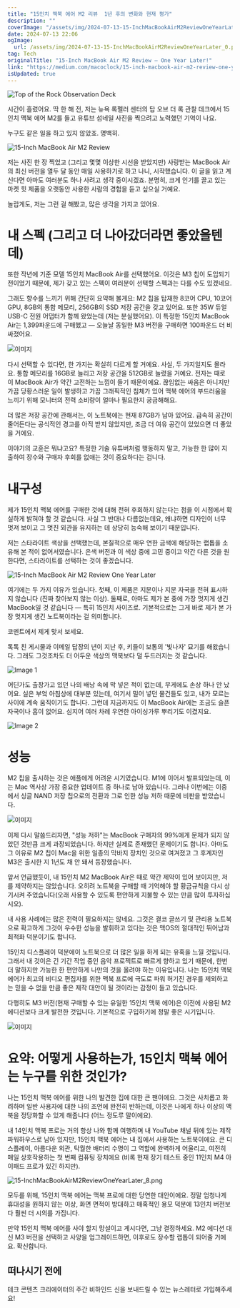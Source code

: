 ```yaml
---
title: "15인치 맥북 에어 M2 리뷰  1년 후의 변화와 현재 평가"
description: ""
coverImage: "/assets/img/2024-07-13-15-InchMacBookAirM2ReviewOneYearLater_0.png"
date: 2024-07-13 22:06
ogImage:
  url: /assets/img/2024-07-13-15-InchMacBookAirM2ReviewOneYearLater_0.png
tag: Tech
originalTitle: "15-Inch MacBook Air M2 Review — One Year Later!"
link: "https://medium.com/macoclock/15-inch-macbook-air-m2-review-one-year-later-92136084a54e"
isUpdated: true
---
```


![Top of the Rock Observation Deck](/assets/img/2024-07-13-15-InchMacBookAirM2ReviewOneYearLater_0.png)

시간이 흘렀어요. 딱 한 해 전, 저는 뉴욕 록펠러 센터의 탑 오브 더 록 관찰 데크에서 15인치 맥북 에어 M2를 들고 유튜브 섬네일 사진을 찍으려고 노력했던 기억이 나요.

누구도 같은 일을 하고 있지 않았죠. 명백히.

![15-Inch MacBook Air M2 Review](/assets/img/2024-07-13-15-InchMacBookAirM2ReviewOneYearLater_1.png)

<div class="content-ad"></div>

저는 사진 한 장 찍었고 (그리고 몇몇 이상한 시선을 받았지만) 사랑받는 MacBook Air의 최신 버전을 열두 달 동안 매일 사용하기로 하고 나니, 시작했습니다. 이 글을 읽고 계신다면 아마도 여러분도 하나 사려고 생각 중이시겠죠. 분명히, 크게 인기를 끌고 있는 마켓 힛 제품을 오랫동안 사용한 사람의 경험을 듣고 싶으실 거예요.

놀랍게도, 저는 그런 걸 해봤고, 많은 생각을 가지고 있어요.

# 내 스펙 (그리고 더 나아갔더라면 좋았을텐데)

또한 작년에 기준 모델 15인치 MacBook Air를 선택했어요. 이것은 M3 칩이 도입되기 전이었기 때문에, 제가 갖고 있는 스펙이 여러분이 선택할 스펙과는 다를 수도 있겠네요.

<div class="content-ad"></div>

그래도 향수를 느끼기 위해 간단히 요약해 볼게요: M2 칩을 탑재한 8코어 CPU, 10코어 GPU, 8GB의 통합 메모리, 256GB의 SSD 저장 공간을 갖고 있어요. 또한 35W 듀얼 USB-C 전원 어댑터가 함께 왔었는데 (저는 분실했어요). 이 특정한 15인치 MacBook Air는 1,399파운드에 구매했고 — 오늘날 동일한 M3 버전을 구매하면 100파운드 더 비싸졌어요.

![이미지](/assets/img/2024-07-13-15-InchMacBookAirM2ReviewOneYearLater_2.png)

다시 선택할 수 있다면, 한 가지는 확실히 다르게 할 거에요. 사실, 두 가지일지도 몰라요. 통합 메모리를 16GB로 늘리고 저장 공간을 512GB로 늘렸을 거예요. 전자는 때로 이 MacBook Air가 약간 고전하는 느낌이 들기 때문이에요. 끊임없는 싸움은 아니지만 가끔 당황스러운 일이 발생하고 가끔 그래픽적인 침체가 있어 맥북 에어의 부드러움을 느끼기 위해 모니터의 전력 소비량이 얼마나 필요한지 궁금해해요.

더 많은 저장 공간에 관해서는, 이 노트북에는 현재 87GB가 남아 있어요. 급속히 공간이 줄어든다는 공식적인 경고를 아직 받지 않았지만, 조금 더 여유 공간이 있었으면 더 좋았을 거에요.

<div class="content-ad"></div>

이야기의 교훈은 뭐냐고요? 특정한 기술 유튜버처럼 행동하지 말고, 가능한 한 많이 지출하여 장수와 구매자 후회를 없애는 것이 중요하다는 겁니다.

# 내구성

제가 15인치 맥북 에어를 구매한 것에 대해 전혀 후회하지 않는다는 점을 이 시점에서 확실하게 밝혀야 할 것 같습니다. 사실 그 반대나 다름없는데요, 왜냐하면 디자인이 너무 멋져 보이고 그 멋진 외관을 유지하는 데 상당히 능숙해 보이기 때문입니다.

저는 스타라이트 색상을 선택했는데, 본질적으로 매우 연한 금색에 해당하는 랩톱을 소유해 본 적이 없어서였습니다. 은색 버전과 이 색상 중에 고민 중이고 약간 다른 것을 원한다면, 스타라이트를 선택하는 것이 좋겠습니다.

<div class="content-ad"></div>

![15-Inch MacBook Air M2 Review One Year Later](/assets/img/2024-07-13-15-InchMacBookAirM2ReviewOneYearLater_3.png)

여기에는 두 가지 이유가 있습니다. 첫째, 이 제품은 지문이나 지문 자국을 전혀 표시하지 않습니다 (진짜 찾아보지 않는 이상). 둘째로, 아마도 제가 본 중에 가장 멋지게 생긴 MacBook일 것 같습니다 — 특히 15인치 사이즈로. 기본적으로는 그게 바로 제가 본 가장 멋지게 생긴 노트북이라는 걸 의미합니다.

코멘트에서 제게 맞서 보세요.

톡톡 친 게시물과 이메일 답장의 년이 지난 후, 키들이 보통의 '빛나자' 묘기를 해왔습니다. 그래도 그것조차도 더 어두운 색상의 맥북보다 덜 두드러지는 것 같습니다.

<div class="content-ad"></div>

![Image 1](/assets/img/2024-07-13-15-InchMacBookAirM2ReviewOneYearLater_4.png)

어딘가도 출장가고 있던 나의 배낭 속에 막 넣은 적이 없는데, 무게에도 손상 하나 안 났어요. 실은 부엌 아침상에 대부분 있는데, 여기서 밀어 넣던 물건들도 있고, 내가 모르는 사이에 계속 움직이기도 합니다. 그런데 지금까지도 이 MacBook Air에는 조금도 슬픈 자국이나 흠이 없어요. 심지어 여러 차례 우연한 아이싱가루 뿌리기도 이겼지요.

![Image 2](/assets/img/2024-07-13-15-InchMacBookAirM2ReviewOneYearLater_5.png)

# 성능

<div class="content-ad"></div>

M2 칩을 출시하는 것은 애플에게 어려운 시기였습니다. M1에 이어서 발표되었는데, 이는 Mac 역사상 가장 중요한 업데이트 중 하나로 남아 있습니다. 그러나 이번에는 이중에서 싱글 NAND 저장 칩으로의 전환과 그로 인한 성능 저하 때문에 비판을 받았습니다.

![이미지](/assets/img/2024-07-13-15-InchMacBookAirM2ReviewOneYearLater_6.png)

이제 다시 말씀드리자면, "성능 저하"는 MacBook 구매자의 99%에게 문제가 되지 않았던 것만큼 크게 과장되었습니다. 하지만 실제로 존재했던 문제이기도 합니다. 아마도 그 이유로 M2 칩이 Mac을 위한 일종의 막바지 장치인 것으로 여겨졌고 그 후계자인 M3은 출시한 지 1년도 채 안 돼서 등장했습니다.

앞서 언급했듯이, 내 15인치 M2 MacBook Air은 때로 약간 제약이 있어 보이지만, 저를 제약하지는 않았습니다. 오히려 노트북을 구매할 때 기억해야 할 황금규칙을 다시 상기시켜 주었습니다(오래 사용할 수 있도록 편안하게 지불할 수 있는 만큼 많이 투자하십시오).

<div class="content-ad"></div>

내 사용 사례에는 많은 전력이 필요하지는 않네요. 그것은 결코 글쓰기 및 관리용 노트북으로 확고하게 그것이 우수한 성능을 발휘하고 있다는 것은 맥OS의 절대적인 뛰어남과 최적화 덕분이기도 합니다.

15인치 디스플레이 덕분에이 노트북으로 더 많은 일을 하게 되는 유혹을 느낄 것입니다. 그래서 내 것이은 긴 기간 작업 중인 음악 프로젝트로 빠르게 향하고 있기 때문에, 한번 더 말하지만 가능한 한 편안하게 나만의 것을 올려야 하는 이유입니다. 나는 15인치 맥북 에어가 최고의 비디오 편집자를 위한 맥북 프로에 극도로 파워 허기진 경우를 제외하고는 믿을 수 없을 만큼 좋은 제작 대안이 될 것이라는 감정이 들고 있습니다.

다행히도 M3 버전(현재 구매할 수 있는 유일한 15인치 맥북 에어)은 이전에 사용된 M2 에디션보다 크게 발전한 것입니다. 기본적으로 구입하기에 정말 좋은 시기입니다.

![이미지](/assets/img/2024-07-13-15-InchMacBookAirM2ReviewOneYearLater_7.png)

<div class="content-ad"></div>

# 요약: 어떻게 사용하는가, 15인치 맥북 에어는 누구를 위한 것인가?

나는 15인치 맥북 에어를 위한 나의 발견한 집에 대한 큰 팬이에요. 그것은 사치롭고 화려하며 일반 사용자에 대한 나의 조언에 완전히 반하는데, 이것은 나에게 하나 이상의 맥북을 정당화할 수 있게 해줍니다 (어느 정도루 말이에요).

내 14인치 맥북 프로는 거의 항상 나와 함께 여행하며 내 YouTube 채널 뒤에 있는 제작 파워하우스로 남아 있지만, 15인치 맥북 에어는 내 집에서 사용하는 노트북이에요. 큰 디스플레이, 아름다운 외관, 탁월한 배터리 수명이 그 역할에 완벽하게 어울리고, 여전히 매일 상호작용하는 첫 번째 컴퓨팅 장치에요 (비록 현재 장기 테스트 중인 11인치 M4 아이패드 프로가 있긴 하지만).

![15-InchMacBookAirM2ReviewOneYearLater_8.png](/assets/img/2024-07-13-15-InchMacBookAirM2ReviewOneYearLater_8.png)

<div class="content-ad"></div>

모두를 위해, 15인치 맥북 에어는 맥북 프로에 대한 당연한 대안이에요. 정말 엄청나게 휴대성을 원하지 않는 이상, 화면 면적이 방대하고 매혹적인 용모 덕분에 13인치 버전보다 훨씬 더 시의를 가집니다.

만약 15인치 맥북 에어를 사야 할지 망설이고 계시다면, 그냥 결정하세요. M2 에디션 대신 M3 버전을 선택하고 사양을 업그레이드하면, 이후로도 장수할 랩톱이 되어줄 거에요. 확신합니다.

## 떠나시기 전에

테크 콘텐츠 크리에이터의 주간 비하인드 신을 보내드릴 수 있는 뉴스레터로 가입해주세요!
